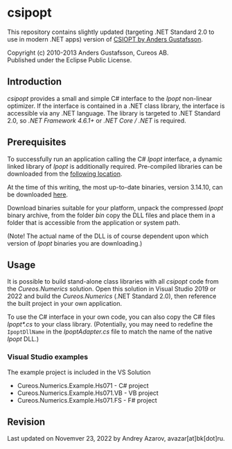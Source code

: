 # csipopt

This repository contains slightly updated (targeting .NET Standard 2.0 to use in modern .NET apps) version of [CSIOPT by Anders Gustafsson](https://github.com/cureos/csipopt).

Copyright (c) 2010-2013 Anders Gustafsson, Cureos AB.<br/>
Published under the Eclipse Public License.

## Introduction

*csipopt* provides a small and simple C# interface to the *Ipopt* non-linear optimizer. If the interface is
contained in a .NET class library, the interface is accessible via any .NET language. The library is targeted to .NET Standard 2.0, so *.NET Framework 4.6.1+* or *.NET Core / .NET* is required.

## Prerequisites

To successfully run an application calling the C# *Ipopt* interface, a dynamic linked library of *Ipopt* is 
additionally required. Pre-compiled libraries can be downloaded from the 
[following location](https://github.com/coin-or/Ipopt/releases).

At the time of this writing, the most up-to-date binaries, version 3.14.10, can be downloaded 
[here](https://github.com/coin-or/Ipopt/releases/download/releases%2F3.14.10/Ipopt-3.14.10-win64-msvs2019-md.zip).

Download binaries suitable for your platform, unpack the compressed *Ipopt* binary archive, from the folder 
*bin* copy the DLL files and place them in a folder that is accessible from the application or system path.

(Note! The actual name of the DLL is of course dependent upon which version of *Ipopt* binaries you are 
downloading.)


## Usage

It is possible to build stand-alone class libraries with all *csipopt* code from the *Cureos.Numerics* solution. 
Open this solution in Visual Studio 2019 or 2022 and build the *Cureos.Numerics* (.NET Standard 2.0), then reference the built project in your own application.

To use the C# interface in your own code, you can also copy the C# files _Ipopt*.cs_ to your class library. 
(Potentially, you may need to redefine the `IpoptDllName` in the *IpoptAdapter.cs* file to match the name of the 
native *Ipopt* DLL.) 

### Visual Studio examples

The example project is included in the VS Solution 
- Cureos.Numerics.Example.Hs071 - C# project
- Cureos.Numerics.Example.Hs071.VB - VB project
- Cureos.Numerics.Example.Hs071.FS - F# project

## Revision

Last updated on Novemver 23, 2022 by Andrey Azarov, avazar[at]bk[dot]ru.
